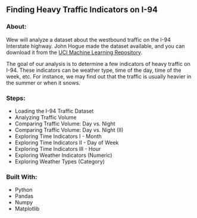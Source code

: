 ## Finding Heavy Traffic Indicators on I-94

### About:

Wew will analyze a dataset about the westbound traffic on the I-94 Interstate highway. John Hogue made the dataset available, and you can download it from the [UCI Machine Learning Repository](https://archive.ics.uci.edu/ml/datasets/Metro+Interstate+Traffic+Volume).

The goal of our analysis is to determine a few indicators of heavy traffic on I-94. These indicators can be weather type, time of the day, time of the week, etc. For instance, we may find out that the traffic is usually heavier in the summer or when it snows.

### Steps:

  * Loading the I-94 Traffic Dataset
  * Analyzing Traffic Volume
  * Comparing Traffic Volume: Day vs. Night
  * Comparing Traffic Volume: Day vs. Night (II)
  * Exploring Time Indicators I - Month
  * Exploring Time Indicators II - Day of Week
  * Exploring Time Indicators III - Hour
  * Exploring Weather Indicators (Numeric)
  * Exploring Weather Types (Category)

### Built With:

  * Python 
  * Pandas
  * Numpy
  * Matplotlib  